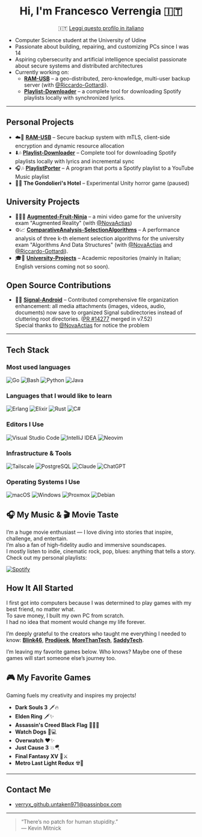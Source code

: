 <div align="center">

# Hi, I'm Francesco Verrengia 🇮🇹
🇮🇹 [Leggi questo profilo in italiano](./README.it.md)

</div>


- Computer Science student at the University of Udine
- Passionate about building, repairing, and customizing PCs since I was 14
- Aspiring cybersecurity and artificial intelligence specialist passionate about secure systems and distributed architectures  
- Currently working on:
   - [**RAM-USB**](https://github.com/Verryx-02/RAM-USB) – a geo-distributed, zero-knowledge, multi-user backup server (with [@Riccardo-Gottardi](https://github.com/Riccardo-Gottardi)).
   - [**Playlist-Downloader**](https://github.com/Verryx-02/playlist-downloader) – a complete tool for downloading Spotify playlists locally with synchronized lyrics.

---

## Personal Projects

- ☁️🔐 [**RAM-USB**](https://github.com/Verryx-02/RAM-USB) – Secure backup system with mTLS, client-side encryption and dynamic resource allocation
- ⬇️🎶 [**Playlist-Downloader**](https://github.com/Verryx-02/playlist-downloader) – Complete tool for downloading Spotify playlists locally with lyrics and incremental sync
- 🎧🎶 [**PlaylistPorter**](https://github.com/Verryx-02/PlaylistPorter) – A program that ports a Spotify playlist to a YouTube Music playlist
- 🏨🥩 **The Gondolieri's Hotel** – Experimental Unity horror game (paused)

## University Projects  

- 🍎🥷🏻 [**Augmented-Fruit-Ninja**](https://github.com/NovaActias/Augmented-Fruit-Ninja) – a mini video game for the university exam "Augmented Reality" (with [@NovaActias](https://github.com/NovaActias))
- ⚙️📈 [**ComparativeAnalysis-SelectionAlgorithms**](https://github.com/NovaActias/ComparativeAnalysis-SelectionAlgorithms) – A performance analysis of three k-th element selection algorithms for the university exam "Algorithms And Data Structures" (with [@NovaActias](https://github.com/NovaActias) and [@Riccardo-Gottardi](https://github.com/Riccardo-Gottardi)).
- 🎓🏫 [**University-Projects**](https://github.com/Verryx-02/University-Projects) – Academic repositories (mainly in Italian; English versions coming not so soon).

## Open Source Contributions
- 📱🔐 [**Signal-Android**](https://github.com/signalapp/Signal-Android) – Contributed comprehensive file organization enhancement: all media attachments (images, videos, audio, documents) now save to organized Signal subdirectories instead of cluttering root directories. ([PR #14277](https://github.com/signalapp/Signal-Android/pull/14277) merged in v7.52)  
Special thanks to [@NovaActias](https://github.com/NovaActias) for notice the problem 

---

## Tech Stack
### Most used languages
![Go](https://img.shields.io/badge/Go-00ADD8?style=for-the-badge&logo=go&logoColor=white)
![Bash](https://img.shields.io/badge/Bash-4EAA25?style=for-the-badge&logo=gnu-bash&logoColor=white)
![Python](https://img.shields.io/badge/Python-3776AB?style=for-the-badge&logo=python&logoColor=white)
![Java](https://img.shields.io/badge/Java-007396?style=for-the-badge&logo=java&logoColor=white)

### Languages that I would like to learn
![Erlang](https://img.shields.io/badge/Erlang-A90533?style=for-the-badge&logo=erlang&logoColor=white)
![Elixir](https://img.shields.io/badge/Elixir-4B275F?style=for-the-badge&logo=elixir&logoColor=white)
![Rust](https://img.shields.io/badge/Rust-000000?style=for-the-badge&logo=rust&logoColor=white)
![C#](https://img.shields.io/badge/C%23-239120?style=for-the-badge&logo=c-sharp&logoColor=white)

### Editors I Use
![Visual Studio Code](https://img.shields.io/badge/VS%20Code-007ACC?style=for-the-badge&logo=visual-studio-code&logoColor=white)
![IntelliJ IDEA](https://img.shields.io/badge/IntelliJ-000000?style=for-the-badge&logo=intellij-idea&logoColor=white)
![Neovim](https://img.shields.io/badge/Neovim-57A143?style=for-the-badge&logo=neovim&logoColor=white)

### Infrastructure & Tools  
![Tailscale](https://img.shields.io/badge/Tailscale-0043CE?style=for-the-badge&logo=tailscale&logoColor=white)
![PostgreSQL](https://img.shields.io/badge/PostgreSQL-336791?style=for-the-badge&logo=postgresql&logoColor=white)
![Claude](https://img.shields.io/badge/Claude-da7756?style=for-the-badge&logo=anthropic&logoColor=white)
![ChatGPT](https://img.shields.io/badge/ChatGPT-222222?style=for-the-badge&logo=openai&logoColor=white)


### Operating Systems I Use  
![macOS](https://img.shields.io/badge/macOS-000000?style=for-the-badge&logo=apple&logoColor=white)
![Windows](https://img.shields.io/badge/Windows-0078D6?style=for-the-badge&logo=windows&logoColor=white)
![Proxmox](https://img.shields.io/badge/Proxmox-000000?style=for-the-badge&logo=proxmox&logoColor=white)
![Debian](https://img.shields.io/badge/Debian-A81D33?style=for-the-badge&logo=debian&logoColor=white)



## 🎧 My Music & 🎬 Movie Taste

I’m a huge movie enthusiast — I love diving into stories that inspire, challenge, and entertain.  
I’m also a fan of high-fidelity audio and immersive soundscapes.  
I mostly listen to indie, cinematic rock, pop, blues: anything that tells a story.  
Check out my personal playlists:
<br>

[![Spotify](https://img.shields.io/badge/Spotify-🎵-1DB954?style=for-the-badge&logo=spotify&logoColor=white)](https://open.spotify.com/user/francescoverrengia62442)


## How It All Started
I first got into computers because I was determined to play games with my best friend, no matter what.  
To save money, I built my own PC from scratch.  
I had no idea that moment would change my life forever.  

I’m deeply grateful to the creators who taught me everything I needed to know:
[**Blink46**](https://www.youtube.com/@Blink46yt), [**Prodijeek**](https://www.youtube.com/@Prodigeek), [**MoreThanTech**](https://www.youtube.com/@MoreThanTech), [**SaddyTech**](https://www.youtube.com/@SaddyTech).

I’m leaving my favorite games below. Who knows? Maybe one of these games will start someone else’s journey too.


## 🎮 My Favorite Games
Gaming fuels my creativity and inspires my projects!

- **Dark Souls 3** 🗡️🔥
- **Elden Ring** 🗡✨
- **Assassin's Creed Black Flag** 🏴‍☠️⛵
- **Watch Dogs** 📱💻
- **Overwatch** ❤️✨
- **Just Cause 3** 💥🪂
- **Final Fantasy XV** 👑⚔️
- **Metro Last Light Redux** ☢️🌆

---

## Contact Me

- verryx_github.untaken971@passinbox.com

---

> “There’s no patch for human stupidity.”  
> — Kevin Mitnick
